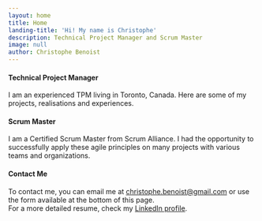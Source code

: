 ```yaml
---
layout: home
title: Home
landing-title: 'Hi! My name is Christophe'
description: Technical Project Manager and Scrum Master
image: null
author: Christophe Benoist
---
```

<h4>Technical Project Manager</h4>
<p>I am an experienced TPM living in Toronto, Canada. Here are some of my projects, realisations and experiences.</p>

<h4>Scrum Master</h4>
<p>I am a Certified Scrum Master from Scrum Alliance. I had the opportunity to successfully apply these agile principles on many projects with various teams and organizations.</p>

<h4>Contact Me</h4>
To contact me, you can email me at <a href="mailto:christophe.benoist@gmail.com">christophe.benoist@gmail.com</a> or use the form available at the bottom of this page.
<br>For a more detailed resume, check my <a href="https://www.linkedin.com/in/christophebenoist/" target="_blank">LinkedIn profile</a>.